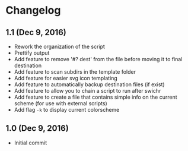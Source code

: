 Changelog
=========

1.1 (Dec 9, 2016)
-----------------
- Rework the organization of the script
- Prettify output
- Add feature to remove '#? dest' from the file before moving it to final destination
- Add feature to scan subdirs in the template folder
- Add feature for easier svg icon templating
- Add feature to automatically backup destination files (if exist)
- Add feature to allow you to chain a script to run after swichr
- Add feature to create a file that contains simple info on the current scheme (for use with external scripts)
- Add flag `-k` to display current colorscheme


1.0 (Dec 9, 2016)
-----------------
- Initial commit

